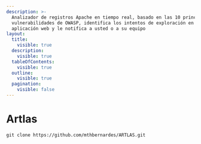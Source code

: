```yaml
---
description: >-
  Analizador de registros Apache en tiempo real, basado en las 10 principales
  vulnerabilidades de OWASP, identifica los intentos de exploración en su
  aplicación web y le notifica a usted o a su equipo
layout:
  title:
    visible: true
  description:
    visible: true
  tableOfContents:
    visible: true
  outline:
    visible: true
  pagination:
    visible: false
---
```


# Artlas

```
git clone https://github.com/mthbernardes/ARTLAS.git
```
